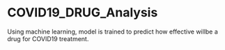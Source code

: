 # COVID19_DRUG_Analysis
Using machine learning, model is trained to predict how effective willbe a drug for COVID19 treatment.
